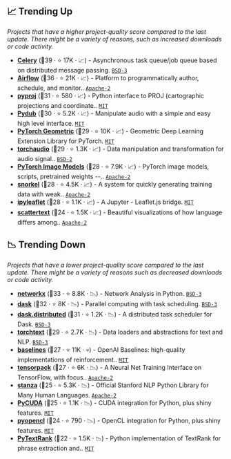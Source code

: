 ## 📈 Trending Up

_Projects that have a higher project-quality score compared to the last update. There might be a variety of reasons, such as increased downloads or code activity._

- <b><a href="https://github.com/celery/celery">Celery</a></b> (🥇39 ·  ⭐ 17K · 📈) - Asynchronous task queue/job queue based on distributed message passing. <code><a href="http://bit.ly/3aKzpTv">BSD-3</a></code>
- <b><a href="https://github.com/apache/airflow">Airflow</a></b> (🥇36 ·  ⭐ 21K · 📈) - Platform to programmatically author, schedule, and monitor.. <code><a href="http://bit.ly/3nYMfla">Apache-2</a></code>
- <b><a href="https://github.com/pyproj4/pyproj">pyproj</a></b> (🥈31 ·  ⭐ 580 · 📈) - Python interface to PROJ (cartographic projections and coordinate.. <code><a href="http://bit.ly/34MBwT8">MIT</a></code>
- <b><a href="https://github.com/jiaaro/pydub">Pydub</a></b> (🥇30 ·  ⭐ 5.2K · 📈) - Manipulate audio with a simple and easy high level interface. <code><a href="http://bit.ly/34MBwT8">MIT</a></code>
- <b><a href="https://github.com/rusty1s/pytorch_geometric">PyTorch Geometric</a></b> (🥇29 ·  ⭐ 10K · 📈) - Geometric Deep Learning Extension Library for PyTorch. <code><a href="http://bit.ly/34MBwT8">MIT</a></code> <code><img src="https://git.io/JLy1Q" style="display:inline;" width="13" height="13"></code>
- <b><a href="https://github.com/pytorch/audio">torchaudio</a></b> (🥈29 ·  ⭐ 1.3K · 📈) - Data manipulation and transformation for audio signal.. <code><a href="http://bit.ly/3rqEWVr">BSD-2</a></code> <code><img src="https://git.io/JLy1Q" style="display:inline;" width="13" height="13"></code>
- <b><a href="https://github.com/rwightman/pytorch-image-models">PyTorch Image Models</a></b> (🥈28 ·  ⭐ 7.9K · 📈) - PyTorch image models, scripts, pretrained weights --.. <code><a href="http://bit.ly/3nYMfla">Apache-2</a></code> <code><img src="https://git.io/JLy1Q" style="display:inline;" width="13" height="13"></code>
- <b><a href="https://github.com/snorkel-team/snorkel">snorkel</a></b> (🥉28 ·  ⭐ 4.5K · 📈) - A system for quickly generating training data with weak.. <code><a href="http://bit.ly/3nYMfla">Apache-2</a></code>
- <b><a href="https://github.com/jupyter-widgets/ipyleaflet">ipyleaflet</a></b> (🥉28 ·  ⭐ 1.1K · 📈) - A Jupyter - Leaflet.js bridge. <code><a href="http://bit.ly/34MBwT8">MIT</a></code> <code><img src="https://git.io/JLy1E" style="display:inline;" width="13" height="13"></code>
- <b><a href="https://github.com/JasonKessler/scattertext">scattertext</a></b> (🥉24 ·  ⭐ 1.5K · 📈) - Beautiful visualizations of how language differs among.. <code><a href="http://bit.ly/3nYMfla">Apache-2</a></code>

## 📉 Trending Down

_Projects that have a lower project-quality score compared to the last update. There might be a variety of reasons such as decreased downloads or code activity._

- <b><a href="https://github.com/networkx/networkx">networkx</a></b> (🥇33 ·  ⭐ 8.8K · 📉) - Network Analysis in Python. <code><a href="http://bit.ly/3aKzpTv">BSD-3</a></code>
- <b><a href="https://github.com/dask/dask">dask</a></b> (🥇32 ·  ⭐ 8K · 📉) - Parallel computing with task scheduling. <code><a href="http://bit.ly/3aKzpTv">BSD-3</a></code>
- <b><a href="https://github.com/dask/distributed">dask.distributed</a></b> (🥇31 ·  ⭐ 1.2K · 📉) - A distributed task scheduler for Dask. <code><a href="http://bit.ly/3aKzpTv">BSD-3</a></code>
- <b><a href="https://github.com/pytorch/text">torchtext</a></b> (🥈29 ·  ⭐ 2.7K · 📉) - Data loaders and abstractions for text and NLP. <code><a href="http://bit.ly/3aKzpTv">BSD-3</a></code> <code><img src="https://git.io/JLy1Q" style="display:inline;" width="13" height="13"></code>
- <b><a href="https://github.com/openai/baselines">baselines</a></b> (🥇27 ·  ⭐ 11K · 💀) - OpenAI Baselines: high-quality implementations of reinforcement.. <code><a href="http://bit.ly/34MBwT8">MIT</a></code>
- <b><a href="https://github.com/tensorpack/tensorpack">tensorpack</a></b> (🥉27 ·  ⭐ 6K · 📉) - A Neural Net Training Interface on TensorFlow, with focus.. <code><a href="http://bit.ly/3nYMfla">Apache-2</a></code> <code><img src="https://git.io/JLy1A" style="display:inline;" width="13" height="13"></code>
- <b><a href="https://github.com/stanfordnlp/stanza">stanza</a></b> (🥈25 ·  ⭐ 5.3K · 📉) - Official Stanford NLP Python Library for Many Human Languages. <code><a href="http://bit.ly/3nYMfla">Apache-2</a></code>
- <b><a href="https://github.com/inducer/pycuda">PyCUDA</a></b> (🥈25 ·  ⭐ 1.1K · 📉) - CUDA integration for Python, plus shiny features. <code><a href="http://bit.ly/34MBwT8">MIT</a></code>
- <b><a href="https://github.com/inducer/pyopencl">pyopencl</a></b> (🥈24 ·  ⭐ 790 · 📉) - OpenCL integration for Python, plus shiny features. <code><a href="http://bit.ly/34MBwT8">MIT</a></code>
- <b><a href="https://github.com/DerwenAI/pytextrank">PyTextRank</a></b> (🥉22 ·  ⭐ 1.5K · 📉) - Python implementation of TextRank for phrase extraction and.. <code><a href="http://bit.ly/34MBwT8">MIT</a></code>
